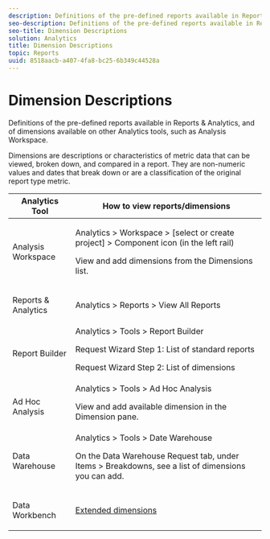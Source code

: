 ```yaml
---
description: Definitions of the pre-defined reports available in Reports & Analytics, and of dimensions available on other Analytics tools, such as Analysis Workspace.
seo-description: Definitions of the pre-defined reports available in Reports & Analytics, and of dimensions available on other Analytics tools, such as Analysis Workspace.
seo-title: Dimension Descriptions
solution: Analytics
title: Dimension Descriptions
topic: Reports
uuid: 8518aacb-a407-4fa8-bc25-6b349c44528a
---
```


# Dimension Descriptions

Definitions of the pre-defined reports available in Reports & Analytics, and of dimensions available on other Analytics tools, such as Analysis Workspace.

Dimensions are descriptions or characteristics of metric data that can be viewed, broken down, and compared in a report. They are non-numeric values and dates that break down or are a classification of the original report type metric.

<table id="table_5F240226DE7C40D3B613178F5A829011"> 
 <thead> 
  <tr> 
   <th colname="col1" class="entry"> Analytics Tool </th> 
   <th colname="col2" class="entry"> How to view reports/dimensions </th> 
  </tr>
 </thead>
 <tbody> 
  <tr> 
   <td colname="col1"> <p>Analysis Workspace </p> </td> 
   <td colname="col2"> <p><span class="ignoretag"><span class="uicontrol"> Analytics</span> &gt; <span class="uicontrol"> Workspace</span> &gt; <span class="uicontrol"> [select or create project]</span> &gt; <span class="uicontrol"> Component icon (in the left rail)</span></span> </p> <p>View and add dimensions from the Dimensions list. </p> </td> 
  </tr> 
  <tr> 
   <td colname="col1"> <p>Reports &amp; Analytics </p> </td> 
   <td colname="col2"> <p><span class="uicontrol"> Analytics</span> &gt; <span class="uicontrol"> Reports</span> &gt; <span class="uicontrol"> View All Reports</span> </p> </td> 
  </tr> 
  <tr> 
   <td colname="col1"> <p>Report Builder </p> </td> 
   <td colname="col2"><span class="ignoretag"><span class="uicontrol"> Analytics</span> &gt; <span class="uicontrol"> Tools</span> &gt; <span class="uicontrol"> Report Builder</span></span> <p>Request Wizard Step 1: List of standard reports </p> <p>Request Wizard Step 2: List of dimensions </p> </td> 
  </tr> 
  <tr> 
   <td colname="col1"> <p>Ad Hoc Analysis </p> </td> 
   <td colname="col2"><span class="ignoretag"><span class="uicontrol"> Analytics</span> &gt; <span class="uicontrol"> Tools</span> &gt; <span class="uicontrol"> Ad Hoc Analysis</span></span> <p>View and add available dimension in the Dimension pane. </p> </td> 
  </tr> 
  <tr> 
   <td colname="col1"> <p>Data Warehouse </p> </td> 
   <td colname="col2"><span class="ignoretag"><span class="uicontrol"> Analytics</span> &gt; <span class="uicontrol"> Tools</span> &gt; <span class="uicontrol"> Date Warehouse</span></span> <p>On the <span class="uicontrol"> Data Warehouse Request</span> tab, under <span class="uicontrol"> Items</span> &gt; <span class="uicontrol"> Breakdowns</span>, see a list of dimensions you can add. </p> </td> 
  </tr> 
  <tr> 
   <td colname="col1"> <p>Data Workbench </p> </td> 
   <td colname="col2"><a href="https://marketing.adobe.com/resources/help/en_US/insight/dataset/c_ex_dim.html"  > Extended dimensions</a> </td> 
  </tr> 
 </tbody> 
</table>

